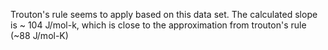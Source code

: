 Trouton's rule seems to apply based on this data set. The calculated slope is ~ 104 J/mol-k, which is close to the approximation from trouton's rule (~88 J/mol-K)